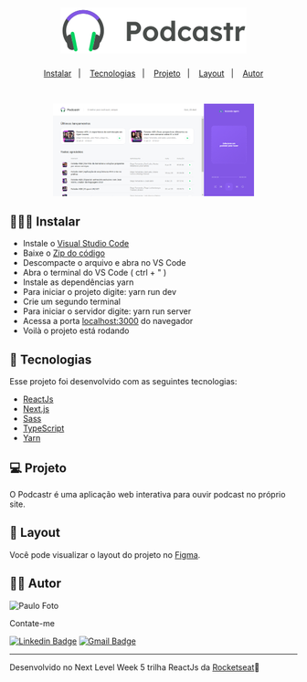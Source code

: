 <h1 align="center">
    <img alt="Podcastr" title="Podcastr" src="public/logo.svg" />
</h1>

<p align="center">
  <a href="#-instalar">Instalar</a>&nbsp;&nbsp;&nbsp;|&nbsp;&nbsp;&nbsp;
  <a href="#-tecnologias">Tecnologias</a>&nbsp;&nbsp;&nbsp;|&nbsp;&nbsp;&nbsp;
  <a href="#-projeto">Projeto</a>&nbsp;&nbsp;&nbsp;|&nbsp;&nbsp;&nbsp;
  <a href="#-layout">Layout</a>&nbsp;&nbsp;&nbsp;|&nbsp;&nbsp;&nbsp;
  <a href="#-autor">Autor</a>
</p>


<br>

<p align="center">
  <img alt="HomePage" src="public/homepage.PNG" width="70%" =>
</p>

## 👨🏾‍💻 Instalar  

- Instale o [Visual Studio Code](https://code.visualstudio.com/)
- Baixe o [Zip do código](https://github.com/Paulo-Rodrigo/Podcastr/archive/refs/heads/main.zip)
- Descompacte o arquivo e abra no VS Code
- Abra o terminal do VS Code ( ctrl + " )
- Instale as dependências yarn
- Para iniciar o projeto digite: yarn run dev
- Crie um segundo terminal
- Para iniciar o servidor digite: yarn run server
- Acessa a porta [localhost:3000](http://localhost:3000) do navegador 
- Voilà o projeto está rodando



## 🚀 Tecnologias

Esse projeto foi desenvolvido com as seguintes tecnologias:

- [ReactJs](https://pt-br.reactjs.org/)
- [Next.js](https://nextjs.org/)
- [Sass](https://sass-lang.com/)
- [TypeScript](https://www.typescriptlang.org/)
- [Yarn](https://yarnpkg.com/)


## 💻 Projeto

O Podcastr é uma aplicação web interativa para ouvir podcast no próprio site. 

## 🔖 Layout

Você pode visualizar o layout do projeto no [Figma](https://www.figma.com/file/UwFEntsHpHYJlHNQAQr4gA/Podcastr?node-id=160%3A2761).

## ✍🏾 Autor

<img src="https://avatars.githubusercontent.com/u/62264474?v=4" width="100px;" alt="Paulo Foto"/>

Contate-me

[![Linkedin Badge](https://img.shields.io/badge/-Linkedin-blue?style=flat-square&logo=Linkedin&logoColor=white&link=https://www.linkedin.com/in/paulo-rodrigo-a80081a9/)](https://www.linkedin.com/in/paulo-rodrigo-a80081a9/)
[![Gmail Badge](https://img.shields.io/badge/p.rodrigo.martins@gmail.com-c14438?style=flat-square&logo=Gmail&logoColor=white&link=mailto:p.rodrigo.martins@gmail.com)](mailto:p.rodrigo.martins@gmaicom)

---
   
Desenvolvido no Next Level Week 5 trilha ReactJs da [Rocketseat](https://rocketseat.com.br/)🚀
